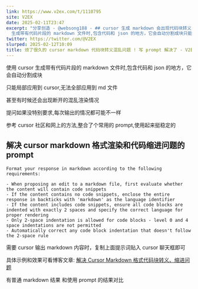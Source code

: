 ```yaml
---
link: https://www.v2ex.com/t/1110795
site: V2EX
date: 2025-02-11T23:47
excerpt: "分享创造 - @websong188 - ## cursor 生成 markdown 会出现代码块转义混乱问题使用 cursor
  生成带有代码片段的 markdown 文件时,包含代码和 json 的地方，它会自动分割成块只能"
twitter: https://twitter.com/@V2EX
slurped: 2025-02-12T10:09
title: 烦了很久的 cursor markdown 代码块转义混乱问题 ! 写 prompt 解决了 - V2EX
---
```


使用 cursor 生成带有代码片段的 markdown 文件时,包含代码和 json 的地方，它会自动分割成块

只能局部应用到 cursor,无法全部应用到 md 文件

甚至有时候还会出现断开的混乱渲染情况

提问如果没特别要求,每次输出的情况都可能不一样

参考 cursor 社区和网上的方法,整合了个常用的 prompt,使用起来挺稳定的

## 解决 cursor markdown 格式渲染和代码缩进问题的 prompt

```
Format your response in markdown according to the following requirements:

- When proposing an edit to a markdown file, first evaluate whether the content will contain code snippets
- If the content contains no code snippets, enclose the entire response in backticks with 'markdown' as the language identifier
- If the content includes code snippets, ensure all code blocks are indented with exactly 2 spaces and specify the correct language for proper rendering
- Only 2-space indentation is allowed for code blocks - level 0 and 4 space indentations are not permitted
- Automatically correct any code block indentation that doesn't follow the 2-space rule

```

需要 cursor 输出 markdown 内容时，复制上面提示词贴入 cursor 聊天框即可

具体示例和效果可看博客文章: [解决 Cursor Markdown 格式代码块转义、缩进问题](https://blog.taoluyuan.com/blog/complete-fix-cursor-markdown-chaos)

有普通 markdown 结果 和使用 prompt 的结果对比